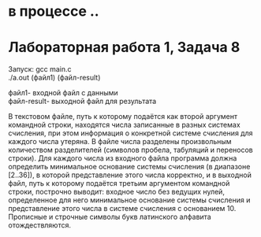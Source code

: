 # в процессе ..
# Лабораторная работа 1, Задача 8

Запуск: gcc main.c  
 ./a.out (файл1) (файл-result)  

файл1- входной файл с данными  
файл-result- выходной файл для результата   

В текстовом файле, путь к которому подаётся как второй аргумент командной строки,
находятся числа записанные в разных системах счисления, при этом информация о
конкретной системе счисления для каждого числа утеряна. В файле числа разделены
произвольным количеством разделителей (символов пробела, табуляций и переносов
строки). Для каждого числа из входного файла программа должна определить
минимальное основание системы счисления (в диапазоне [2..36]), в которой
представление этого числа корректно, и в выходной файл, путь к которому подаётся
третьим аргументом командной строки, построчно выводит: входное число без
ведущих нулей, определенное для него минимальное основание системы счисления и
представление этого числа в системе счисления с основанием 10. Прописные и
строчные символы букв латинского алфавита отождествляются.

